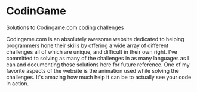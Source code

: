 # CodinGame
Solutions to Codingame.com coding challenges

Codingame.com is an absolutely awesome website dedicated to helping programmers hone their skills by offering a wide array of different challenges all of which are unique, and difficult in their own right. 
I've committed to solving as many of the challenges in as many languages as I can and documenting those solutions here for future reference.
One of my favorite aspects of the website is the animation used while solving the challenges.  It's amazing how much help it can be to actually see your code in action.
